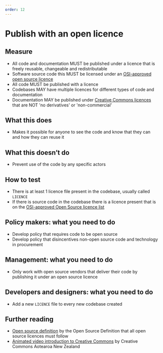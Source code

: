 ```yaml
---
order: 12
---
```


# Publish with an open licence

## Measure

* All code and documentation MUST be published under a licence that is freely reusable, changeable and redistributable
* Software source code this MUST be licensed under an [OSI-approved open source licence](https://opensource.org/licenses/category)
* All code MUST be published with a licence
* Codebases MAY have multiple licences for different types of code and documentation
* Documentation MAY be published under [Creative Commons licences
](https://creativecommons.org/licenses/) that are NOT 'no derivatives' or 'non-commercial'

## What this does

* Makes it possible for anyone to see the code and know that they can and how they can reuse it

## What this doesn’t do

* Prevent use of the code by any specific actors

## How to test

* There is at least 1 licence file present in the codebase, usually called `LICENCE`
* If there is source code in the codebase there is a licence present that is on the [OSI-approved Open Source licence list](https://opensource.org/licenses/category)

## Policy makers: what you need to do

* Develop policy that requires code to be open source
* Develop policy that disincentives non-open source code and technology in procurement

## Management: what you need to do

* Only work with open source vendors that deliver their code by publishing it under an open source licence

## Developers and designers: what you need to do

* Add a new `LICENCE` file to every new codebase created

## Further reading
* [Open source definition](https://opensource.org/osd) by the Open Source Definition that all open source licences must follow
* [Animated video introduction to Creative Commons](https://creativecommons.org/about/videos/creative-commons-kiwi) by Creative Commons Aotearoa New Zealand
